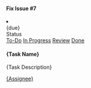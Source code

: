 #### Fix Issue #7

<li class="list-group-item" ;>
            <div class="card">
                <div class="card-header">
                    <div class="btn text-muted float-left">
                        {due}
                    </div>
                    <div class="btn float-right" type="button" id="dropdownMenuButton" data-toggle="dropdown"
                        aria-haspopup="true" aria-expanded="false">
                        Status
                    </div>
                    <div class="dropdown-menu" aria-labelledby="dropdownMenuButton">
                        <a class="dropdown-item active" href="#">To-Do</a>
                        <a class="dropdown-item" href="#">In Progress</a>
                        <a class="dropdown-item" href="#">Review</a>
                        <a class="dropdown-item" href="#">Done</a>
                    </div>
                </div>        
            <!--Begin Card Body-->
            <div class="card-body">
                <h4 class="card-title">{Task Name}</h4>
                <p class="card-text">{Task Description}</p>
                <a href="#" class="badge badge-warning">
                    {Assignee}</a>
            </div>
        </li>
